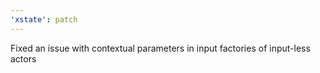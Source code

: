 ```yaml
---
'xstate': patch
---
```


Fixed an issue with contextual parameters in input factories of input-less actors
